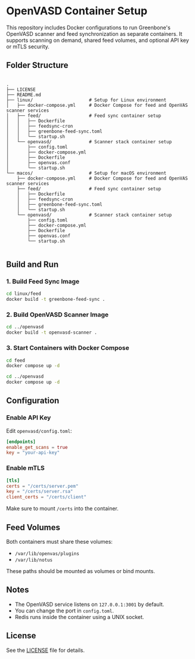 # OpenVASD Container Setup

This repository includes Docker configurations to run Greenbone's OpenVASD scanner and feed synchronization as separate containers. It supports scanning on demand, shared feed volumes, and optional API key or mTLS security.

## Folder Structure

```

.
├── LICENSE
├── README.md
├── linux/                     # Setup for Linux environment
│   ├── docker-compose.yml     # Docker Compose for feed and OpenVAS scanner services
│   ├── feed/                  # Feed sync container setup
│   │   ├── Dockerfile
│   │   ├── feedsync-cron
│   │   ├── greenbone-feed-sync.toml
│   │   └── startup.sh
│   └── openvasd/              # Scanner stack container setup
│       ├── config.toml
│       ├── docker-compose.yml
│       ├── Dockerfile
│       ├── openvas.conf
│       └── startup.sh
└── macos/                     # Setup for macOS environment
    ├── docker-compose.yml     # Docker Compose for feed and OpenVAS scanner services
    ├── feed/                  # Feed sync container setup
    │   ├── Dockerfile
    │   ├── feedsync-cron
    │   ├── greenbone-feed-sync.toml
    │   └── startup.sh
    └── openvasd/              # Scanner stack container setup
        ├── config.toml
        ├── docker-compose.yml
        ├── Dockerfile
        ├── openvas.conf
        └── startup.sh


````

## Build and Run

### 1. Build Feed Sync Image

```bash
cd linux/feed
docker build -t greenbone-feed-sync .
````

### 2. Build OpenVASD Scanner Image

```bash
cd ../openvasd
docker build -t openvasd-scanner .
```

### 3. Start Containers with Docker Compose

```bash
cd feed
docker compose up -d

cd ../openvasd
docker compose up -d
```

## Configuration

### Enable API Key

Edit `openvasd/config.toml`:

```toml
[endpoints]
enable_get_scans = true
key = "your-api-key"
```

### Enable mTLS

```toml
[tls]
certs = "/certs/server.pem"
key = "/certs/server.rsa"
client_certs = "/certs/client"
```

Make sure to mount `/certs` into the container.

## Feed Volumes

Both containers must share these volumes:

* `/var/lib/openvas/plugins`
* `/var/lib/notus`

These paths should be mounted as volumes or bind mounts.

## Notes

* The OpenVASD service listens on `127.0.0.1:3001` by default.
* You can change the port in `config.toml`.
* Redis runs inside the container using a UNIX socket.

## License

See the [LICENSE](./LICENSE) file for details.
